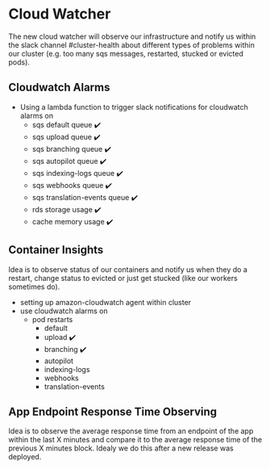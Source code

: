 # Cloud Watcher

The new cloud watcher will observe our infrastructure and notify us
within the slack channel #cluster-health about different types of
problems within our cluster (e.g. too many sqs messages, restarted, stucked or evicted pods).

## Cloudwatch Alarms

- Using a lambda function to trigger slack notifications for cloudwatch alarms on
  - sqs default queue :heavy_check_mark:
  - sqs upload queue :heavy_check_mark:
  - sqs branching queue :heavy_check_mark:
  - sqs autopilot queue :heavy_check_mark:
  - sqs indexing-logs queue :heavy_check_mark:
  - sqs webhooks queue :heavy_check_mark:
  - sqs translation-events queue :heavy_check_mark:
  - rds storage usage :heavy_check_mark:
  - cache memory usage :heavy_check_mark:

## Container Insights

Idea is to observe status of our containers and notify us when they do a restart,
change status to evicted or just get stucked (like our workers sometimes do).

- setting up amazon-cloudwatch agent within cluster
- use cloudwatch alarms on
  - pod restarts
    - default
    - upload :heavy_check_mark:
    - branching :heavy_check_mark:
    - autopilot
    - indexing-logs
    - webhooks
    - translation-events

## App Endpoint Response Time Observing

Idea is to observe the average response time from an endpoint of the app within the last X minutes
and compare it to the average response time of the previous X minutes block. Idealy we do this after
a new release was deployed.
